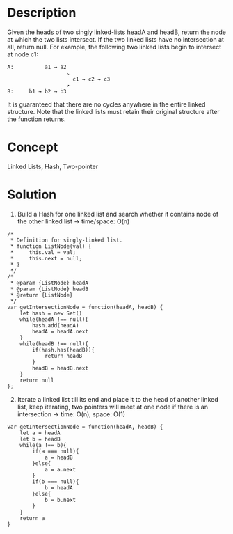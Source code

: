 # Description
Given the heads of two singly linked-lists headA and headB, return the node at which the two lists intersect. If the two linked lists have no intersection at all, return null. For example, the following two linked lists begin to intersect at node c1:
```
A:          a1 → a2
                   ↘
                     c1 → c2 → c3
                   ↗            
B:     b1 → b2 → b3
```
It is guaranteed that there are no cycles anywhere in the entire linked structure. Note that the linked lists must retain their original structure after the function returns.
# Concept
Linked Lists, Hash, Two-pointer
# Solution
1. Build a Hash for one linked list and search whether it contains node of the other linked list -> time/space: O(n)
```
/*
 * Definition for singly-linked list.
 * function ListNode(val) {
 *     this.val = val;
 *     this.next = null;
 * }
 */
/*
 * @param {ListNode} headA
 * @param {ListNode} headB
 * @return {ListNode}
 */
var getIntersectionNode = function(headA, headB) {
    let hash = new Set()
    while(headA !== null){
        hash.add(headA)
        headA = headA.next
    }
    while(headB !== null){
        if(hash.has(headB)){
            return headB
        }
        headB = headB.next
    }
    return null
};
```
2. Iterate a linked list till its end and place it to the head of another linked list, keep iterating, two pointers will meet at one node if there is an intersection -> time: O(n), space: O(1)
```
var getIntersectionNode = function(headA, headB) {
    let a = headA
    let b = headB
    while(a !== b){
        if(a === null){
            a = headB
        }else{
            a = a.next
        }
        if(b === null){
            b = headA
        }else{
            b = b.next
        }
    }
    return a
}
```
